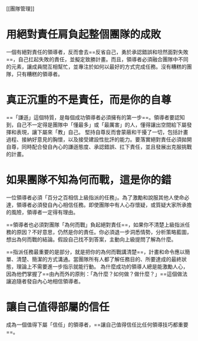 [[團隊管理]]

# 用絕對責任肩負起整個團隊的成敗
一個有絕對責任的領導者，反而會去==反省自己，勇於承認錯誤和坦然面對失敗==，自己扛起失敗的責任，並擬定致勝計畫。而且，領導者必須融合團隊中不同的元素，讓成員間互相幫忙，並專注於如何以最好的方式完成任務。沒有糟糕的團隊，只有糟糕的領導者。

# 真正沉重的不是責任，而是你的自尊
==「謙遜」這個特質，是每個成功領導者必須擁有的第一步==。領導者要認知到，自己不一定得是團隊中「懂最多」或「最厲害」的人，懂得讓出空間給下屬發揮和表現，讓下屬來「教」自己。 堅持自尊反而會蒙蔽和干擾了一切，包括計畫過程、接納好意見的胸懷，以及接受建設性批評的能力。要落實絕對責任必須拋開自尊，同時配合發自內心的謙遜態度、承認錯誤、扛下責任，並且發展出克服挑戰的計畫。

# 如果團隊不知為何而戰，這是你的錯
一位領導者必須「百分之百相信上級指派的任務」。為了激勵和說服其他人使命必達，領導者必須發自內心相信任務。即使團隊中有人心存懷疑，或質疑大家所承擔的風險，領導者一定得有理由。

==領導者也必須對團隊「為何而戰」負起絕對責任==，如果你不清楚上級指派任務的原因？不好意思，仍然是你的責任。你必須退一步洞悉情勢，分析策略藍圖，想出為何而戰的結論。假設自己找不到答案，主動向上級提問了解為什麼。

==指派任務最重要的是部分，就是把你的為何而戰講清楚==，計畫和命令應以簡單、清楚、簡潔的方式溝通。當團隊所有人都了解任務目的、所要達成的最終狀態，理論上不需要進一步指示就能行動。 為什麼成功的領導人總是能激勵人心，因為他們掌握了==由內而外的原則：「為什麼？如何做？做什麼？」==這個做法讓追隨者發自內心地相信領導者。

# 讓自己值得部屬的信任
成為一個值得下屬「信任」的領導者，==讓自己值得信任比任何領導技巧都重要==。